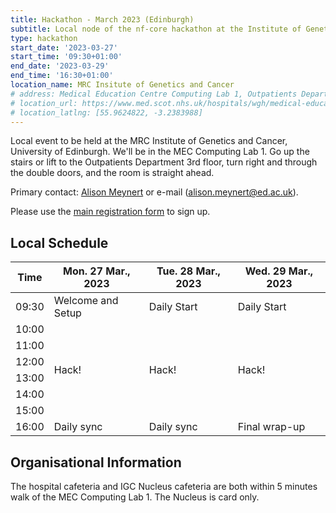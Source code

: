 ```yaml
---
title: Hackathon - March 2023 (Edinburgh)
subtitle: Local node of the nf-core hackathon at the Institute of Genetics and Cancer, University of Edinburgh, Edinburgh
type: hackathon
start_date: '2023-03-27'
start_time: '09:30+01:00'
end_date: '2023-03-29'
end_time: '16:30+01:00'
location_name: MRC Insitute of Genetics and Cancer
# address: Medical Education Centre Computing Lab 1, Outpatients Department, Western General Hospital, Crewe Road, Edinburgh, EH4 2XU
# location_url: https://www.med.scot.nhs.uk/hospitals/wgh/medical-education/education-centre
# location_latlng: [55.9624822, -3.2383988]
---
```


Local event to be held at the MRC Institute of Genetics and Cancer, University of Edinburgh. We'll be in the MEC Computing Lab 1. Go up the stairs or lift to the Outpatients Department 3rd floor, turn right and through the double doors, and the room is straight ahead.

Primary contact: [<i class="fab fa-slack"></i>Alison Meynert](https://nfcore.slack.com/team/U010VQJJRNJ) or e-mail ([alison.meynert@ed.ac.uk](mailto:alison.meynert@ed.ac.uk)).

Please use the [main registration form](https://nf-co.re/events/2023/hackathon-march-2023) to sign up.

## Local Schedule

<div class="table-responsive">
    <table class="table table-hover table-sm table-bordered">
        <thead>
            <tr>
                <th>Time</th>
                <th>Mon. 27 Mar., 2023</th>
                <th>Tue. 28 Mar., 2023</th>
                <th>Wed. 29 Mar., 2023</th>
            </tr>
            </thead>
            <tbody>
            <tr>
                <td data-timestamp="1679905800" data-timeformat="HH:mm z">09:30</td>
                <td background-color:navy; rowspan="1">Welcome and Setup</td>
                <td background-color:navy; rowspan="1">Daily Start</td>
                <td background-color:navy; rowspan="1">Daily Start</td>
            </tr>
                <td data-timestamp="1679907600" data-timeformat="HH:mm z">10:00</td>
                <td rowspan="6">Hack!</td>
                <td rowspan="6">Hack!</td>
                <td rowspan="6">Hack!</td>
            </tr>
            <tr>
                <td data-timestamp="1679911200" data-timeformat="HH:mm z">11:00</td>
            </tr>
            <tr>
                <td data-timestamp="1679914800" data-timeformat="HH:mm z">12:00</td>
            </tr>
            <tr>
                <td data-timestamp="1679918400" data-timeformat="HH:mm z">13:00</td>
            </tr>
            <tr>
                <td data-timestamp="1679922000" data-timeformat="HH:mm z">14:00</td>
            </tr>
            <tr>
                <td data-timestamp="1679925600" data-timeformat="HH:mm z">15:00</td>
            </tr>
            <tr>
                <td data-timestamp="1679929200"  data-timeformat="HH:mm z">16:00</td>
                <td>Daily sync</td>
                <td>Daily sync</td>
                <td>Final wrap-up</td>
            </tr>
        </tbody>
    </table>
</div>

## Organisational Information

The hospital cafeteria and IGC Nucleus cafeteria are both within 5 minutes walk of the MEC Computing Lab 1. The Nucleus is card only.
